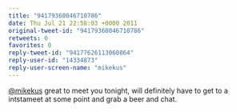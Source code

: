 ```yaml
---
title: "94179360046710786"
date: Thu Jul 21 22:58:03 +0000 2011
original-tweet-id: "94179360046710786"
retweets: 0
favorites: 0
reply-tweet-id: "94177626113060864"
reply-user-id: "14334873"
reply-user-screen-name: "mikekus"
---
```

<a href="https://twitter.com/mikekus">@mikekus</a> great to meet you tonight, will definitely have to get to a intstameet at some point and grab a beer and chat.
